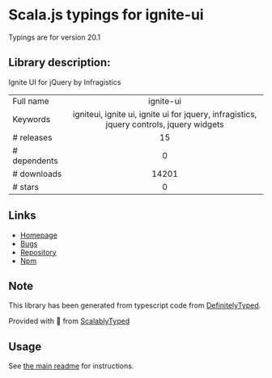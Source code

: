 
# Scala.js typings for ignite-ui

Typings are for version 20.1

## Library description:
Ignite UI for jQuery by Infragistics

|                    |                 |
| ------------------ | :-------------: |
| Full name          | ignite-ui |
| Keywords           | igniteui, ignite ui, ignite ui for jquery, infragistics, jquery controls, jquery widgets |
| # releases         | 15 |
| # dependents       | 0 |
| # downloads        | 14201 |
| # stars            | 0 |

## Links
- [Homepage](https://github.com/IgniteUI/ignite-ui#readme)
- [Bugs](https://github.com/IgniteUI/ignite-ui/issues)
- [Repository](https://github.com/IgniteUI/ignite-ui)
- [Npm](https://www.npmjs.com/package/ignite-ui)
    


## Note
This library has been generated from typescript code from [DefinitelyTyped](https://definitelytyped.org).

Provided with :purple_heart: from [ScalablyTyped](https://github.com/oyvindberg/ScalablyTyped)

## Usage
See [the main readme](../../readme.md) for instructions.



